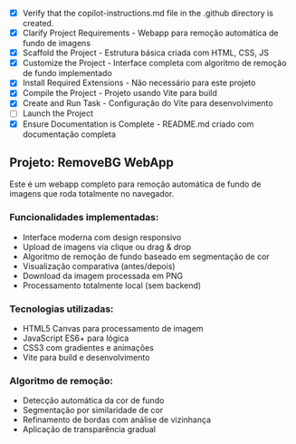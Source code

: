 - [x] Verify that the copilot-instructions.md file in the .github directory is created.
- [x] Clarify Project Requirements - Webapp para remoção automática de fundo de imagens
- [x] Scaffold the Project - Estrutura básica criada com HTML, CSS, JS
- [x] Customize the Project - Interface completa com algoritmo de remoção de fundo implementado
- [x] Install Required Extensions - Não necessário para este projeto
- [x] Compile the Project - Projeto usando Vite para build
- [x] Create and Run Task - Configuração do Vite para desenvolvimento
- [ ] Launch the Project
- [x] Ensure Documentation is Complete - README.md criado com documentação completa

## Projeto: RemoveBG WebApp

Este é um webapp completo para remoção automática de fundo de imagens que roda totalmente no navegador.

### Funcionalidades implementadas:
- Interface moderna com design responsivo
- Upload de imagens via clique ou drag & drop
- Algoritmo de remoção de fundo baseado em segmentação de cor
- Visualização comparativa (antes/depois)
- Download da imagem processada em PNG
- Processamento totalmente local (sem backend)

### Tecnologias utilizadas:
- HTML5 Canvas para processamento de imagem
- JavaScript ES6+ para lógica
- CSS3 com gradientes e animações
- Vite para build e desenvolvimento

### Algoritmo de remoção:
- Detecção automática da cor de fundo
- Segmentação por similaridade de cor
- Refinamento de bordas com análise de vizinhança
- Aplicação de transparência gradual
